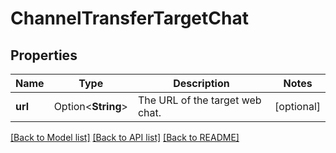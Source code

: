 # ChannelTransferTargetChat

## Properties

Name | Type | Description | Notes
------------ | ------------- | ------------- | -------------
**url** | Option<**String**> | The URL of the target web chat. | [optional]

[[Back to Model list]](../README.md#documentation-for-models) [[Back to API list]](../README.md#documentation-for-api-endpoints) [[Back to README]](../README.md)


